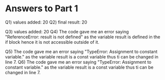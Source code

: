 # Answers to Part 1
Q1) values added:  20
Q2) final result:  20

Q3) values added:  20
Q4) The code gave me an error saying "ReferenceError: result is not defined" as the variable result is defined in the if block hence it is not accessible outside of it. 

Q5) The code gave me an error saying "TypeError: Assignment to constant variable." as the variable result is a const variable thus ti can be changed in line 7. 
Q6) The code gave me an error saying "TypeError: Assignment to constant variable." as the variable result is a const variable thus ti can be changed in line 7. 